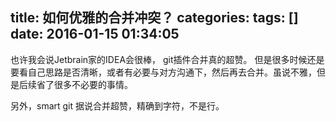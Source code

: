 title: 如何优雅的合并冲突？
categories: 
tags: []
date: 2016-01-15 01:34:05
---
也许我会说Jetbrain家的IDEA会很棒， git插件合并真的超赞。
但是很多时候还是要看自己思路是否清晰，或者有必要与对方沟通下，然后再去合并。虽说不雅，但是后续省了很多不必要的事情。

另外，smart git 据说合并超赞，精确到字符，不是行。
